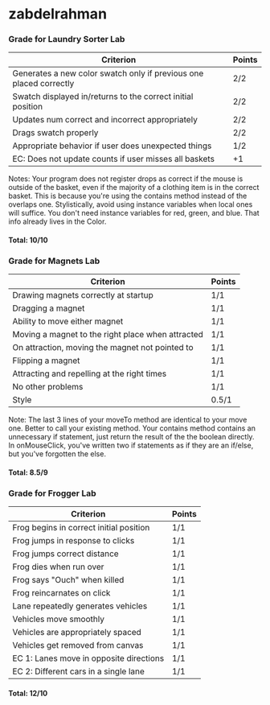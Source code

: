 # zabdelrahman

### Grade for Laundry Sorter Lab
Criterion | Points
--- | ---
Generates a new color swatch only if previous one placed correctly | 2/2
Swatch displayed in/returns to the correct initial position | 2/2
Updates num correct and incorrect appropriately | 2/2
Drags swatch properly | 2/2
Appropriate behavior if user does unexpected things | 1/2
EC: Does not update counts if user misses all baskets | +1

Notes: Your program does not register drops as correct if the mouse is outside of the basket, 
even if the majority of a clothing item is in the correct basket. This is because you're
using the contains method instead of the overlaps one.  Stylistically, avoid using instance
variables when local ones will suffice.  You don't need instance variables for red, green, 
and blue.  That info already lives in the Color.  

#### Total: 10/10

### Grade for Magnets Lab
Criterion | Points
--- | ---
Drawing magnets correctly at startup | 1/1
Dragging a magnet | 1/1
Ability to move either magnet | 1/1
Moving a magnet to the right place when attracted | 1/1
On attraction, moving the magnet not pointed to | 1/1
Flipping a magnet | 1/1
Attracting and repelling at the right times | 1/1
No other problems | 1/1
Style | 0.5/1

Note:  The last 3 lines of your moveTo method are identical to your move one.  Better to
call your existing method.  Your contains method contains an unnecessary if statement,
just return the result of the the boolean directly.  In onMouseClick, you've written
two if statements as if they are an if/else, but you've forgotten the else.  

#### Total: 8.5/9

### Grade for Frogger Lab
Criterion | Points
--- | ---
Frog begins in correct initial position | 1/1
Frog jumps in response to clicks | 1/1
Frog jumps correct distance | 1/1
Frog dies when run over | 1/1
Frog says "Ouch" when killed | 1/1
Frog reincarnates on click | 1/1
Lane repeatedly generates vehicles | 1/1
Vehicles move smoothly | 1/1
Vehicles are appropriately spaced | 1/1
Vehicles get removed from canvas | 1/1
EC 1:  Lanes move in opposite directions | 1/1
EC 2:  Different cars in a single lane | 1/1
#### Total: 12/10